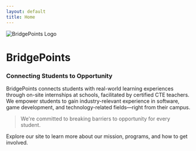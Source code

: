 ```yaml
---
layout: default
title: Home
---
```


![BridgePoints Logo](/assets/logo-dark.png)

# BridgePoints  
### Connecting Students to Opportunity

BridgePoints connects students with real-world learning experiences through on-site internships at schools, facilitated by certified CTE teachers. We empower students to gain industry-relevant experience in software, game development, and technology-related fields—right from their campus.

> We're committed to breaking barriers to opportunity for every student.

Explore our site to learn more about our mission, programs, and how to get involved.
